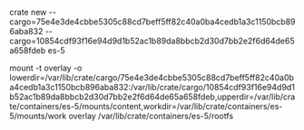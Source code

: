 crate new --cargo=75e4e3de4cbbe5305c88cd7beff5ff82c40a0ba4cedb1a3c1150bcb896aba832 --cargo=10854cdf93f16e94d9d1b52ac1b89da8bbcb2d30d7bb2e2f6d64de65a658fdeb es-5

mount -t overlay -o lowerdir=/var/lib/crate/cargo/75e4e3de4cbbe5305c88cd7beff5ff82c40a0ba4cedb1a3c1150bcb896aba832:/var/lib/crate/cargo/10854cdf93f16e94d9d1b52ac1b89da8bbcb2d30d7bb2e2f6d64de65a658fdeb,upperdir=/var/lib/crate/containers/es-5/mounts/content,workdir=/var/lib/crate/containers/es-5/mounts/work overlay /var/lib/crate/containers/es-5/rootfs
